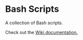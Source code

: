 # Bash Scripts
A collection of Bash scripts.

Check out the <a href="https://github.com/iamtiagomadeira/powershell-scripts/wiki">Wiki documentation.</a>
